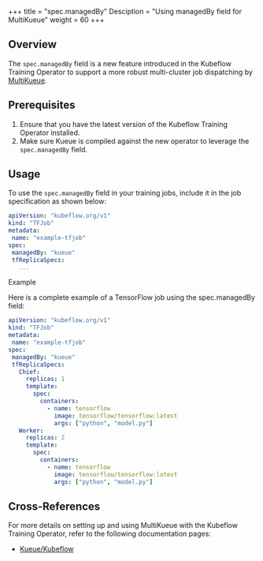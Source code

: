 +++
title = "spec.managedBy"
Desciption = "Using managedBy field for MultiKueue"
weight = 60
+++

## Overview

The `spec.managedBy` field is a new feature introduced in the Kubeflow Training Operator to support a more robust multi-cluster job dispatching by [MultiKueue](https://kueue.sigs.k8s.io/docs/concepts/multikueue/).

## Prerequisites

1. Ensure that you have the latest version of the Kubeflow Training Operator installed.
2. Make sure Kueue is compiled against the new operator to leverage the `spec.managedBy` field.

## Usage

To use the `spec.managedBy` field in your training jobs, include it in the job specification as shown below:

```yaml
apiVersion: "kubeflow.org/v1"
kind: "TFJob"
metadata:
 name: "example-tfjob"
spec:
 managedBy: "kueue"
 tfReplicaSpecs:
   ...
```

Example

Here is a complete example of a TensorFlow job using the spec.managedBy field:

```YAML
apiVersion: "kubeflow.org/v1"
kind: "TFJob"
metadata:
 name: "example-tfjob"
spec:
 managedBy: "kueue"
 tfReplicaSpecs:
   Chief:
     replicas: 1
     template:
       spec:
         containers:
           - name: tensorflow
             image: tensorflow/tensorflow:latest
             args: ["python", "model.py"]
   Worker:
     replicas: 2
     template:
       spec:
         containers:
           - name: tensorflow
             image: tensorflow/tensorflow:latest
             args: ["python", "model.py"]
```

## Cross-References

For more details on setting up and using MultiKueue with the Kubeflow Training Operator, refer to the following documentation pages:

- [Kueue/Kubeflow](https://kueue.sigs.k8s.io/docs/tasks/run/multikueue/kubeflow/)